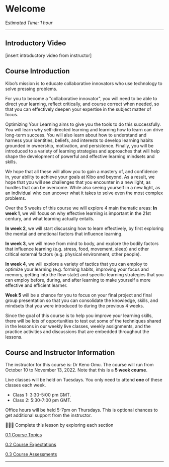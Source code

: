 # Welcome

E*stimated Time: 1 hour*

---
## Introductory Video

[insert introductory video from instructor]

## Course Introduction

Kibo’s mission is to educate collaborative innovators who use technology to solve pressing problems. 

For you to become a "collaborative innovator", you will need to be able to direct your learning, reflect critically, and course correct when needed, so that you can effectively deepen your expertise in the subject matter of focus. 

Optimizing Your Learning aims to give you the tools to do this successfully. You will learn why self-directed learning and learning how to learn can drive long-term success. You will also learn about how to understand and harness your identities, beliefs, and interests to develop learning habits grounded in ownership, motivation, and persistence. Finally, you will be introduced to a variety of learning strategies and approaches that will help shape the development of powerful and effective learning mindsets and skills. 

We hope that all these will allow you to gain a mastery of, and confidence in, your ability to achieve your goals at Kibo and beyond. As a result, we hope that you will see challenges that you encounter in a new light, as hurdles that can be overcome. While also seeing yourself in a new light, as an individual who can uncover what it takes to solve even the most complex problems. 

Over the 5 weeks of this course we will explore 4 main thematic areas:
**In week 1**, we will focus on why effective learning is important in the 21st century, and what learning actually entails. 

**In week 2**, we will start discussing how to learn effectively, by first exploring the mental and emotional factors that influence learning.

**In week 3**, we will move from mind to body, and explore the bodily factors that influence learning (e.g. stress, food, movement, sleep) and other critical external factors (e.g. physical environment, other people).

**In week 4**, we will explore a variety of tactics that you can employ to optimize your learning (e.g. forming habits, improving your focus and memory, getting into the flow state) and specific learning strategies that you can employ before, during, and after learning to make yourself a more effective and efficient learner. 

**Week 5** will be a chance for you to focus on your final project and final group presentation so that you can consolidate the knowledge, skills, and mindsets that you were introduced to during the previous 4 weeks.

Since the goal of this course is to help you improve your learning skills, there will be lots of opportunities to test out some of the techniques shared in the lessons in our weekly live classes, weekly assignments, and the practice activities and discussions that are embedded throughout the lessons.

## Course and Instructor Information

The instructor for this course is: Dr Keno Omu.
The course will run from October 10 to November 13, 2022. Note that this is a **5 week course**.

Live classes will be held on Tuesdays. You only need to attend **one** of these classes each week.
  - Class 1: 3:30-5:00 pm GMT.
  - Class 2: 5:30-7:00 pm GMT.

Office hours will be held 5-7pm on Thursdays. This is optional chances to get additional support from the instructor.
  
<aside>


👩🏿‍🏫 Complete this lesson by exploring each section

</aside>

[0.1 Course Topics ](/optimizing-your-learning/welcome/course-topics.md)

[0.2 Course Expectations](/optimizing-your-learning/welcome/course-expectations.md)

[0.3 Course Assessments](/optimizing-your-learning/welcome/course-assessments.md)

---
